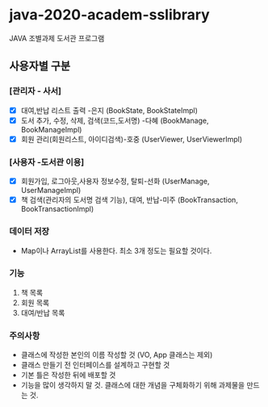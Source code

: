 # java-2020-academ-sslibrary

JAVA 조별과제 도서관 프로그램

## 사용자별 구분

### [관리자 - 사서]

- [x] 대여,반납 리스트 출력 -은지 (BookState, BookStateImpl)
- [x] 도서 추가, 수정, 삭제, 검색(코드,도서명) -다혜 (BookManage, BookManageImpl)
- [x] 회원 관리(회원리스트, 아이디검색)-호중 (UserViewer, UserViewerImpl)

### [사용자 -도서관 이용]

- [x] 회원가입, 로그아웃,사용자 정보수정, 탈퇴-선화 (UserManage, UserManageImpl)
- [x] 책 검색(관리자의 도서명 검색 기능), 대여, 반납-미주 (BookTransaction, BookTransactionImpl)

### 데이터 저장

- Map이나 ArrayList를 사용한다. 최소 3개 정도는 필요할 것이다.

### 기능

1.  책 목록
2.  회원 목록
3.  대여/반납 목록

### 주의사항

- 클래스에 작성한 본인의 이름 작성할 것 (VO, App 클래스는 제외)
- 클래스 만들기 전 인터페이스를 설계하고 구현할 것
- 기본 틀은 작성한 뒤에 배포할 것
- 기능을 많이 생각하지 말 것. 클래스에 대한 개념을 구체화하기 위해 과제물을 만드는 것.

